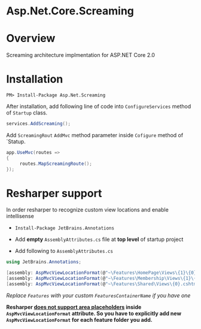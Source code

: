 # Asp.Net.Core.Screaming

# Overview

Screaming architecture implmentation for ASP.NET Core 2.0

# Installation

```
PM> Install-Package Asp.Net.Screaming
```

After installation, add following line of code into `ConfigureServices` method of `Startup` class.

```c#
services.AddScreaming();
```

Add `ScreamingRout` `AddMvc` method parameter inside `Cofigure` method of `Statup.

```c#
app.UseMvc(routes =>
{
     routes.MapScreamingRoute();
});
```

# Resharper support

In order resharper to recognize custom view locations and enable intellisense

* `Install-Package JetBrains.Annotations`

* Add **empty** `AssemblyAttributes.cs` file at **top level** of startup project

* Add following to `AssemblyAttributes.cs`

```c#
using JetBrains.Annotations;

[assembly: AspMvcViewLocationFormat(@"~\Features\HomePage\Views\{1}\{0}.cshtml")]
[assembly: AspMvcViewLocationFormat(@"~\Features\Membership\Views\{1}\{0}.cshtml")]
[assembly: AspMvcViewLocationFormat(@"~\Features\Shared\Views\{0}.cshtml")]
```
*Replace `Features` with your custom `FeaturesContainerName` if you have one*

**Resharper [does not support area placeholders](https://resharper-support.jetbrains.com/hc/en-us/community/posts/115000351724-Asp-net-Core-MVCAreas-not-showing-up-in-asp-area-tag-helper) inside `AspMvcViewLocationFormat` attribute. So you have to explicitly add new `AspMvcViewLocationFormat` for each feature folder you add.**

